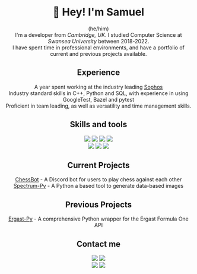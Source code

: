 <h1 align="center">👋 Hey! I'm Samuel</h1>
<p align="center">
(he/him)
<br>
I'm a developer from <i>Cambridge, UK</i>. I studied Computer Science at <i>Swansea University</i> between 2018-2022. 
<br>
I have spent time in professional environments, and have a portfolio of current and previous projects available.
</p>

<h2 align="center"> Experience </h2>
<p align="center">
    A year spent working at the industry leading <a href="https://www.sophos.com">Sophos</a>
    <br>
    Industry standard skills in C++, Python and SQL, with experience in using GoogleTest, Bazel and pytest
    <br>
    Proficient in team leading, as well as versatility and time management skills.
</p>

<h2 align="center"> Skills and tools </h2>
<p align="center">
    <img src="https://img.shields.io/badge/-Python-yellow?style=for-the-badge&logo=python"/>
    <img src="https://img.shields.io/badge/-C_&_C++-blue?style=for-the-badge&logo=c%2B%2B"/>
    <img src="https://img.shields.io/badge/-Kotlin-7F52FF?style=for-the-badge&logo=Kotlin&logoColor=white"/>
    <img src="https://img.shields.io/badge/-SQL-red?style=for-the-badge&logo=SQLite"/>
    <br>
    <img src="https://img.shields.io/badge/-GIT-gray?style=for-the-badge&logo=git"/>
    <img src="https://img.shields.io/badge/-Laravel-red?style=for-the-badge&logo=laravel&logoColor=white"/>
    <img src="https://img.shields.io/badge/-React-61DAFB?style=for-the-badge&logo=React&logoColor=black"/>
    <br>
</p>

<h2 align="center"> Current Projects </h2>
<p align="center">
    <a href="https://github.com/Samuel-Roach/ChessBot">ChessBot</a> - A Discord bot for users to play chess against each other
    <br>
    <a href="https://github.com/Samuel-Roach/spectrum-py">Spectrum-Py</a> - A Python a based tool to generate data-based images
</p>

<h2 align="center"> Previous Projects </h2>
<p align="center">
<!--     🤔 <i style="opacity:50%">Nothing finished just yet...</i> -->
    <a href="https://github.com/Samuel-Roach/ergast-py">Ergast-Py</a> - A comprehensive Python wrapper for the Ergast Formula One API
</p>

<h2 align="center"> Contact me </h2>
<p align="center">
    <a href="https://samuel-roach.github.io"><img src="https://img.shields.io/badge/-samuel--roach.github.io-purple?style=for-the-badge"/></a>
    <a href="https://twitter.com/obelistics"><img src="https://img.shields.io/badge/-@obelistics-1DA1F2?style=for-the-badge&logo=twitter&logoColor=white"/></a>
    <br>
    <a href="https://www.linkedin.com/in/samuel-roach-08710b183/"><img src="https://img.shields.io/badge/-Samuel_Roach-0A66C2?style=for-the-badge&logo=LinkedIn&logoColor=white"/></a>
    <a href="mailto:samuelroach.2000@gmail.com"><img src="https://img.shields.io/badge/-samuelroach.2000@gmail.com-EA4335?style=for-the-badge&logo=gmail&logoColor=white"/></a>
</p>
